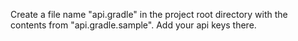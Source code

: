 Create a file name "api.gradle" in the project root directory with the contents from "api.gradle.sample". Add your api keys there.